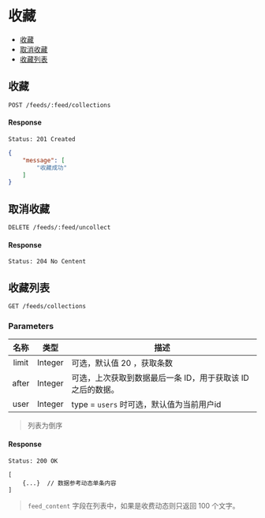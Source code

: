 # 收藏

- [收藏](#收藏)
- [取消收藏](#取消收藏)
- [收藏列表](#收藏列表)

## 收藏

```
POST /feeds/:feed/collections
```

#### Response

```
Status: 201 Created
```
```json
{
    "message": [
        "收藏成功"
    ]
}
```

## 取消收藏

```
DELETE /feeds/:feed/uncollect
```

#### Response

```
Status: 204 No Centent
```

## 收藏列表

```
GET /feeds/collections
```

### Parameters

| 名称 | 类型 | 描述 |
|:----:|:----:|----|
| limit | Integer | 可选，默认值 20 ，获取条数 |
| after | Integer | 可选，上次获取到数据最后一条 ID，用于获取该 ID 之后的数据。 |
| user | Integer | type = `users` 时可选，默认值为当前用户id |

> 列表为倒序

#### Response

```
Status: 200 OK
```
```json5
[
	{...}  // 数据参考动态单条内容
]
```

> `feed_content` 字段在列表中，如果是收费动态则只返回 100 个文字。
